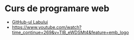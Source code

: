 # Curs de programare web

* [GitHub-ul Labului](https://github.com/WebToLearn/laborator-tehnici-web)
* https://www.youtube.com/watch?time_continue=269&v=TlB_eWDSMt4&feature=emb_logo 